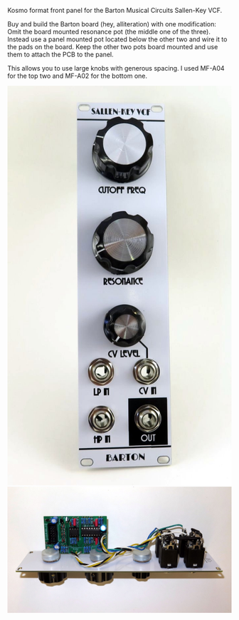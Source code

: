 Kosmo format front panel for the Barton Musical Circuits Sallen-Key VCF. 

Buy and build the Barton board (hey, alliteration) with one modification: Omit the board mounted resonance pot (the middle one of the three). Instead use a panel mounted pot located below the other two and wire it to the pads on the board. Keep the other two pots board mounted and use them to attach the PCB to the panel.

This allows you to use large knobs with generous spacing. I used MF-A04 for the top two and MF-A02 for the bottom one.

![](Barton_Sallen-Key_VCF_front.jpg)
![](Barton_Sallen-Key_VCF_side.jpg)
